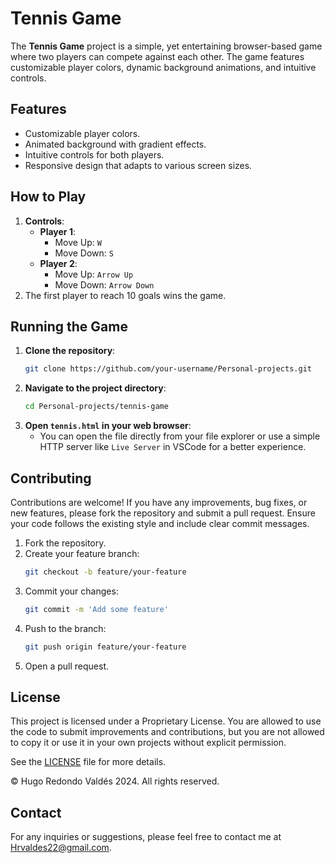 # Tennis Game

The **Tennis Game** project is a simple, yet entertaining browser-based game where two players can compete against each other. The game features customizable player colors, dynamic background animations, and intuitive controls.

## Features

- Customizable player colors.
- Animated background with gradient effects.
- Intuitive controls for both players.
- Responsive design that adapts to various screen sizes.

## How to Play

1. **Controls**:
   - **Player 1**: 
     - Move Up: `W`
     - Move Down: `S`
   - **Player 2**: 
     - Move Up: `Arrow Up`
     - Move Down: `Arrow Down`
2. The first player to reach 10 goals wins the game.

## Running the Game

1. **Clone the repository**:
   ```sh
   git clone https://github.com/your-username/Personal-projects.git
   ```
2. **Navigate to the project directory**:
   ```sh
   cd Personal-projects/tennis-game
   ```
3. **Open `tennis.html` in your web browser**:
   - You can open the file directly from your file explorer or use a simple HTTP server like `Live Server` in VSCode for a better experience.

## Contributing

Contributions are welcome! If you have any improvements, bug fixes, or new features, please fork the repository and submit a pull request. Ensure your code follows the existing style and include clear commit messages.

1. Fork the repository.
2. Create your feature branch:
   ```sh
   git checkout -b feature/your-feature
   ```
3. Commit your changes:
   ```sh
   git commit -m 'Add some feature'
   ```
4. Push to the branch:
   ```sh
   git push origin feature/your-feature
   ```
5. Open a pull request.

## License

This project is licensed under a Proprietary License. You are allowed to use the code to submit improvements and contributions, but you are not allowed to copy it or use it in your own projects without explicit permission.

See the [LICENSE](./LICENSE.txt) file for more details.

© Hugo Redondo Valdés 2024. All rights reserved.

## Contact

For any inquiries or suggestions, please feel free to contact me at [Hrvaldes22@gmail.com](mailto:Hrvaldes22@gmail.com).
